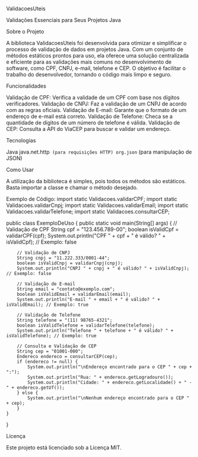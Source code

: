 ValidacoesUteis

Validações Essenciais para Seus Projetos Java


Sobre o Projeto

A biblioteca ValidacoesUteis foi desenvolvida para otimizar e simplificar o processo de validação de dados em projetos Java. Com um conjunto de métodos estáticos prontos para uso, ela oferece uma solução centralizada e eficiente para as validações mais comuns no desenvolvimento de software, como CPF, CNPJ, e-mail, telefone e CEP. O objetivo é facilitar o trabalho do desenvolvedor, tornando o código mais limpo e seguro.


Funcionalidades

Validação de CPF: Verifica a validade de um CPF com base nos dígitos verificadores.
Validação de CNPJ: Faz a validação de um CNPJ de acordo com as regras oficiais.
Validação de E-mail: Garante que o formato de um endereço de e-mail está correto.
Validação de Telefone: Checa se a quantidade de dígitos de um número de telefone é válida.
Validação de CEP: Consulta a API do ViaCEP para buscar e validar um endereço.

Tecnologias

Java
java.net.http` (para requisições HTTP)
org.json` (para manipulação de JSON)

Como Usar

A utilização da biblioteca é simples, pois todos os métodos são estáticos. Basta importar a classe e chamar o método desejado.

Exemplo de Código:
import static Validacoes.validarCPF;
import static Validacoes.validarCnpj;
import static Validacoes.validarEmail;
import static Validacoes.validarTelefone;
import static Validacoes.consultarCEP;

public class ExemploDeUso {
    public static void main(String[] args) {
        // Validação de CPF
        String cpf = "123.456.789-00";
        boolean isValidCpf = validarCPF(cpf);
        System.out.println("CPF " + cpf + " é válido? " + isValidCpf); // Exemplo: false

        // Validação de CNPJ
        String cnpj = "11.222.333/0001-44";
        boolean isValidCnpj = validarCnpj(cnpj);
        System.out.println("CNPJ " + cnpj + " é válido? " + isValidCnpj); // Exemplo: false

        // Validação de E-mail
        String email = "contato@exemplo.com";
        boolean isValidEmail = validarEmail(email);
        System.out.println("E-mail " + email + " é válido? " + isValidEmail); // Exemplo: true

        // Validação de Telefone
        String telefone = "(11) 98765-4321";
        boolean isValidTelefone = validarTelefone(telefone);
        System.out.println("Telefone " + telefone + " é válido? " + isValidTelefone); // Exemplo: true

        // Consulta e Validação de CEP
        String cep = "01001-000";
        Endereco endereco = consultarCEP(cep);
        if (endereco != null) {
            System.out.println("\nEndereço encontrado para o CEP " + cep + ":");
            System.out.println("Rua: " + endereco.getLogradouro());
            System.out.println("Cidade: " + endereco.getLocalidade() + " - " + endereco.getUf());
        } else {
            System.out.println("\nNenhum endereço encontrado para o CEP " + cep);
        }
    }
}

Licença

Este projeto está licenciado sob a Licença MIT.
